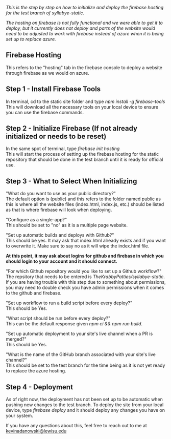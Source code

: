 *This is the step by step on how to initialize and deploy the firebase hosting for the test branch of syllabye-static.*

*The hosting on firebase is not fully functional and we were able to get it to deploy, but it currently does not deploy and parts of the website would need to be adjusted to work with firebase instead of azure when it is being set up to replace azure.*

## Firebase Hosting
This refers to the "hosting" tab in the firebase console to deploy a website through firebase as we would on azure.

## Step 1 - Install Firebase Tools
In terminal, cd to the static site folder and type *npm install -g firebase-tools* <br>
This will download all the necessary tools on your local device to ensure you can use the firebase commands.

## Step 2 - Initialize Firebase (If not already initialized or needs to be reset)
In the same spot of terminal, type *firebase init hosting* <br>
This will start the process of setting up the firebase hosting for the static repository that should be done in the test branch until it is ready for official use.

## Step 3 - What to Select When Initializing
"What do you want to use as your public directory?" <br>
The default option is (public) and this refers to the folder named public as this is where all the website files (index.html, index.js, etc.) should be listed as that is where firebase will look when deploying. <br>

"Configure as a single-app?" <br>
This should be set to "no" as it is a multiple page website. <br>

"Set up automatic builds and deploys with Github?" <br>
This should be yes. It may ask that index.html already exists and if you want to overwrite it. Make sure to say no as it will wipe the index.html file. <br>

**At this point, it may ask about logins for github and firebase in which you should login to your account and it should connect.** <br>

"For which Github repository would you like to set up a Github workflow?" <br>
The repsitory that needs to be entered is *TheKrabbyPatties/syllabye-static*. If you are having trouble with this step due to something about permissions, you may need to double check you have admin permissions when it comes to the github and firebase. <br>

"Set up workflow to run a build script before every deploy?" <br>
This should be Yes. <br>

"What script should be run before every deploy?" <br>
This can be the default response given *npm ci && npm run build*. <br>

"Set up automatic deployment to your site's live channel when a PR is merged?" <br>
This should be Yes. <br>

"What is the name of the GitHub branch associated with your site's live channel?" <br>
This should be set to the test branch for the time being as it is not yet ready to replace the azure hosting. <br>

## Step 4 - Deployment
As of right now, the deployment has not been set up to be automatic when pushing new changes to the test branch. To deploy the site from your local device, type *firebase deploy* and it should deploy any changes you have on your system. <br>

If you have any questions about this, feel free to reach out to me at kevinadanowski@lewisu.edu
